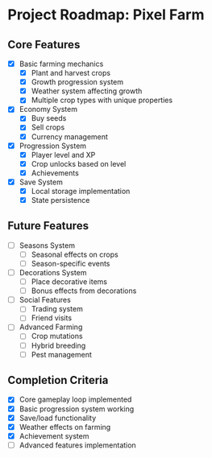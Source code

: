 # Project Roadmap: Pixel Farm

## Core Features
- [x] Basic farming mechanics
  - [x] Plant and harvest crops
  - [x] Growth progression system
  - [x] Weather system affecting growth
  - [x] Multiple crop types with unique properties
- [x] Economy System
  - [x] Buy seeds
  - [x] Sell crops
  - [x] Currency management
- [x] Progression System
  - [x] Player level and XP
  - [x] Crop unlocks based on level
  - [x] Achievements
- [x] Save System
  - [x] Local storage implementation
  - [x] State persistence

## Future Features
- [ ] Seasons System
  - [ ] Seasonal effects on crops
  - [ ] Season-specific events
- [ ] Decorations System
  - [ ] Place decorative items
  - [ ] Bonus effects from decorations
- [ ] Social Features
  - [ ] Trading system
  - [ ] Friend visits
- [ ] Advanced Farming
  - [ ] Crop mutations
  - [ ] Hybrid breeding
  - [ ] Pest management

## Completion Criteria
- [x] Core gameplay loop implemented
- [x] Basic progression system working
- [x] Save/load functionality
- [x] Weather effects on farming
- [x] Achievement system
- [ ] Advanced features implementation